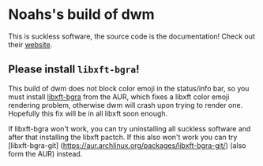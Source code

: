 # Noahs's build of dwm

This is suckless software, the source code is the documentation! Check out their [website](https://dwm.suckless.org).

## Please install `libxft-bgra`!

This build of dwm does not block color emoji in the status/info bar, so you must install [libxft-bgra](https://aur.archlinux.org/packages/libxft-bgra/) from the AUR, which fixes a libxft color emoji rendering problem, otherwise dwm will crash upon trying to render one. Hopefully this fix will be in all libxft soon enough.

If libxft-bgra won't work, you can try uninstalling all suckless software and after that installing the libxft pactch. If this also won't work you can try [libxft-bgra-git] (https://aur.archlinux.org/packages/libxft-bgra-git/) (also form the AUR) instead.
